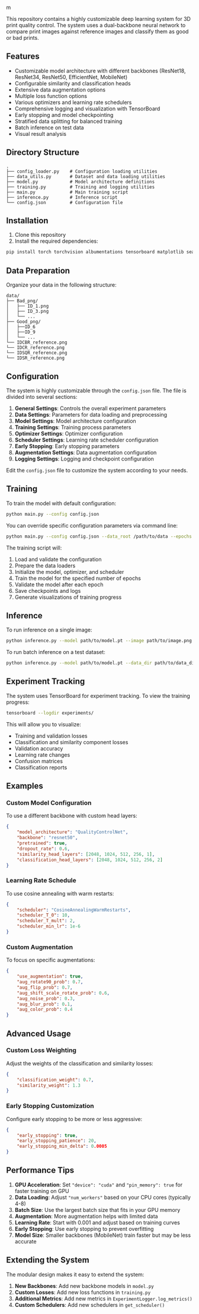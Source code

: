 m

This repository contains a highly customizable deep learning system for 3D print quality control. The system uses a dual-backbone neural network to compare print images against reference images and classify them as good or bad prints.

## Features

- Customizable model architecture with different backbones (ResNet18, ResNet34, ResNet50, EfficientNet, MobileNet)
- Configurable similarity and classification heads
- Extensive data augmentation options
- Multiple loss function options
- Various optimizers and learning rate schedulers
- Comprehensive logging and visualization with TensorBoard
- Early stopping and model checkpointing
- Stratified data splitting for balanced training
- Batch inference on test data
- Visual result analysis

## Directory Structure

```
.
├── config_loader.py    # Configuration loading utilities
├── data_utils.py       # Dataset and data loading utilities
├── model.py            # Model architecture definitions
├── training.py         # Training and logging utilities
├── main.py             # Main training script
├── inference.py        # Inference script
└── config.json         # Configuration file
```

## Installation

1. Clone this repository
2. Install the required dependencies:

```bash
pip install torch torchvision albumentations tensorboard matplotlib seaborn scikit-learn pillow
```

## Data Preparation

Organize your data in the following structure:

```
data/
├── Bad_png/
│   ├── ID_1.png
│   ├── ID_3.png
│   └── ...
├── Good_png/
│   ├──ID_6
│   ├──ID_9
│   └── ...
└── IDCBR_reference.png
└── IDCR_reference.png
└── IDSQR_reference.png
└── IDSR_reference.png
```

## Configuration

The system is highly customizable through the `config.json` file. The file is divided into several sections:

1. **General Settings**: Controls the overall experiment parameters
2. **Data Settings**: Parameters for data loading and preprocessing
3. **Model Settings**: Model architecture configuration
4. **Training Settings**: Training process parameters
5. **Optimizer Settings**: Optimizer configuration
6. **Scheduler Settings**: Learning rate scheduler configuration
7. **Early Stopping**: Early stopping parameters
8. **Augmentation Settings**: Data augmentation configuration
9. **Logging Settings**: Logging and checkpoint configuration

Edit the `config.json` file to customize the system according to your needs.

## Training

To train the model with default configuration:

```bash
python main.py --config config.json
```

You can override specific configuration parameters via command line:

```bash
python main.py --config config.json --data_root /path/to/data --epochs 150 --batch_size 64 --lr 0.0005
```

The training script will:
1. Load and validate the configuration
2. Prepare the data loaders
3. Initialize the model, optimizer, and scheduler
4. Train the model for the specified number of epochs
5. Validate the model after each epoch
6. Save checkpoints and logs
7. Generate visualizations of training progress

## Inference

To run inference on a single image:

```bash
python inference.py --model path/to/model.pt --image path/to/image.png --reference path/to/reference.png --visualize
```

To run batch inference on a test dataset:

```bash
python inference.py --model path/to/model.pt --data_dir path/to/data_directory --output_dir path/to/output_directory --visualize
```

## Experiment Tracking

The system uses TensorBoard for experiment tracking. To view the training progress:

```bash
tensorboard --logdir experiments/
```

This will allow you to visualize:
- Training and validation losses
- Classification and similarity component losses
- Validation accuracy
- Learning rate changes
- Confusion matrices
- Classification reports

## Examples

### Custom Model Configuration

To use a different backbone with custom head layers:

```json
{
    "model_architecture": "QualityControlNet",
    "backbone": "resnet50",
    "pretrained": true,
    "dropout_rate": 0.6,
    "similarity_head_layers": [2048, 1024, 512, 256, 1],
    "classification_head_layers": [2048, 1024, 512, 256, 2]
}
```

### Learning Rate Schedule

To use cosine annealing with warm restarts:

```json
{
    "scheduler": "CosineAnnealingWarmRestarts",
    "scheduler_T_0": 10,
    "scheduler_T_mult": 2,
    "scheduler_min_lr": 1e-6
}
```

### Custom Augmentation

To focus on specific augmentations:

```json
{
    "use_augmentation": true,
    "aug_rotate90_prob": 0.7,
    "aug_flip_prob": 0.7,
    "aug_shift_scale_rotate_prob": 0.6,
    "aug_noise_prob": 0.3,
    "aug_blur_prob": 0.1,
    "aug_color_prob": 0.4
}
```

## Advanced Usage

### Custom Loss Weighting

Adjust the weights of the classification and similarity losses:

```json
{
    "classification_weight": 0.7,
    "similarity_weight": 1.3
}
```

### Early Stopping Customization

Configure early stopping to be more or less aggressive:

```json
{
    "early_stopping": true,
    "early_stopping_patience": 20,
    "early_stopping_min_delta": 0.0005
}
```

## Performance Tips

1. **GPU Acceleration**: Set `"device": "cuda"` and `"pin_memory": true` for faster training on GPU
2. **Data Loading**: Adjust `"num_workers"` based on your CPU cores (typically 4-8)
3. **Batch Size**: Use the largest batch size that fits in your GPU memory
4. **Augmentation**: More augmentation helps with limited data
5. **Learning Rate**: Start with 0.001 and adjust based on training curves
6. **Early Stopping**: Use early stopping to prevent overfitting
7. **Model Size**: Smaller backbones (MobileNet) train faster but may be less accurate

## Extending the System

The modular design makes it easy to extend the system:

1. **New Backbones**: Add new backbone models in `model.py`
2. **Custom Losses**: Add new loss functions in `training.py`
3. **Additional Metrics**: Add new metrics in `ExperimentLogger.log_metrics()`
4. **Custom Schedulers**: Add new schedulers in `get_scheduler()`